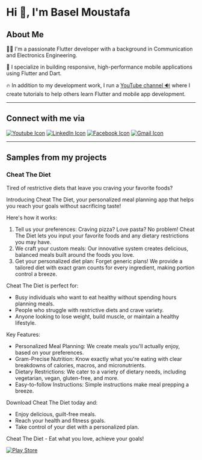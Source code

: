 # Hi 👋, I'm Basel Moustafa

## About Me
👷‍♂️ I'm a passionate Flutter developer with a background in Communication and Electronics Engineering. 

📱 I specialize in building responsive, high-performance mobile applications using Flutter and Dart. 

🔥 In addition to my development work, I run a [YouTube channel 🔊](https://www.youtube.com/channel/UCylWI6oOCP8M8bJsT9CGVsw) where I create tutorials to help others learn Flutter and mobile app development.
___
## Connect with me via
[![Youtube Icon](https://camo.githubusercontent.com/6a4d47c20e767f1cd370762b5da60a005673f3655aa182fda047e07f2a40bbd6/68747470733a2f2f696d672e736869656c64732e696f2f62616467652f796f75747562652d4646303030302e7376673f7374796c653d666f722d7468652d6261646765266c6f676f3d796f7574756265266c6f676f436f6c6f723d7768697465)](https://www.youtube.com/channel/UCylWI6oOCP8M8bJsT9CGVsw)  [![LinkedIn Icon](https://camo.githubusercontent.com/5eb14fe47963eb6b66a11125d7ece83551a4ce7f01a62714e920120a1086a878/68747470733a2f2f696d672e736869656c64732e696f2f62616467652f6c696e6b6564696e2d3030373762352e7376673f7374796c653d666f722d7468652d6261646765266c6f676f3d6c696e6b6564696e266c6f676f436f6c6f723d7768697465)](https://www.linkedin.com/in/basel-moustafa-943050248/) [![Facebook Icon](https://camo.githubusercontent.com/155b9f20f4a0a3f587b3846d54e1e1160e84bdfbace82dafb6daca9213e3807d/68747470733a2f2f696d672e736869656c64732e696f2f62616467652f46616365626f6f6b2d3432363742322e7376673f7374796c653d666f722d7468652d6261646765266c6f676f3d66616365626f6f6b266c6f676f436f6c6f723d7768697465)](https://www.facebook.com/basel.mostafa.33) [![Gmail Icon](https://img.shields.io/badge/Gmail-D14836?style=for-the-badge&logo=gmail&logoColor=white)](https://mail.google.com/mail/?view=cm&fs=1&to=basel.moustafa2000@gmail.com)
___
## Samples from my projects
### Cheat The Diet

Tired of restrictive diets that leave you craving your favorite foods?

Introducing Cheat The Diet, your personalized meal planning app that helps you reach your goals without sacrificing taste!

Here's how it works:

1. Tell us your preferences: Craving pizza? Love pasta? No problem! Cheat The Diet lets you input your favorite foods and any dietary restrictions you may have.
2. We craft your custom meals: Our innovative system creates delicious, balanced meals built around the foods you love.
3. Get your personalized diet plan: Forget generic plans! We provide a tailored diet with exact gram counts for every ingredient, making portion control a breeze.

Cheat The Diet is perfect for:

* Busy individuals who want to eat healthy without spending hours planning meals.
* People who struggle with restrictive diets and crave variety.
* Anyone looking to lose weight, build muscle, or maintain a healthy lifestyle.

Key Features:

* Personalized Meal Planning: We create meals you'll actually enjoy, based on your preferences.
* Gram-Precise Nutrition: Know exactly what you're eating with clear breakdowns of calories, macros, and micronutrients.
* Dietary Restrictions: We cater to a variety of dietary needs, including vegetarian, vegan, gluten-free, and more.
* Easy-to-follow Instructions: Simple instructions make meal prepping a breeze.

Download Cheat The Diet today and:

* Enjoy delicious, guilt-free meals.
* Reach your health and fitness goals.
* Take control of your diet with a personalized plan.

Cheat The Diet - Eat what you love, achieve your goals!

[![Play Store](https://camo.githubusercontent.com/3898cbf18edd82714bd2bedd34ffdbd159cc6f25ff4ee63b839f44d2ba278230/68747470733a2f2f696d672e736869656c64732e696f2f62616467652f47657425323069742532306f6e253230676f6f676c65253230706c61792d626c75652e7376673f7374796c653d666f722d7468652d6261646765266c6f676f3d676f6f676c652d706c6179)](https://play.google.com/store/apps/details?id=cheat.the.diet.application&hl=ar)

